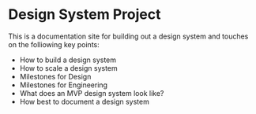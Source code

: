 # Design System Project

This is a documentation site for building out a design system and touches on the folliowing key points:

- How to build a design system
- How to scale a design system
- Milestones for Design
- Milestones for Engineering
- What does an MVP design system look like?
- How best to document a design system

